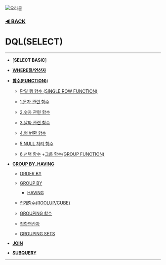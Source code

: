 ![오라클](https://github.com/senspond20/image/blob/master/oracle.png)

### [◀ BACK ](https://github.com/senspond20/Oracle)

# DQL(SELECT)
--------------------------------------
  + [**SELECT BASIC**]
  + [**WHERE절/연산자**](https://github.com/senspond20/Oracle/blob/master/O1_DQL(SELECT)/1_연산자.md#연산자)
  + [**함수(FUNCTION)**](https://github.com/senspond20/Oracle/tree/master/O1_DQL(SELECT)/%ED%95%A8%EC%88%98(FUNCTION)#%ED%95%A8%EC%88%98-function))
     + [단일 행 함수 (SINGLE ROW FUNCTION)](#단일행-함수single-row-function)
       
      + [1.문자 관련 함수](#1-문자-관련-함수)
      + [2.숫자 관련 함수](#2-숫자-관련-함수)
      + [3.날짜 관련 함수](#3-날짜-관련-함수)
      + [4.형 변환 함수](#4-형-변환-함수)
      + [5.NULL 처리 함수](#5-NULL-처리-함수)
      + [6.선택 함수](#6-선택함수) 
    +[그룹 함수(GROUP FUNCTION)](#그룹-함수-group-function)
        
        
  + [**GROUP BY_HAVING**](https://github.com/senspond20/Oracle/blob/master/O1_DQL(SELECT)/3_GroupByHaving.md#groupbyhaving)
    + [ORDER BY](https://github.com/senspond20/Oracle/blob/master/O1_DQL(SELECT)/3_GroupByHaving.md#ORDER-BY)
    + [GROUP BY](https://github.com/senspond20/Oracle/blob/master/O1_DQL(SELECT)/3_GroupByHaving.md#GROUP-BY)
        + [HAVING](https://github.com/senspond20/Oracle/blob/master/O1_DQL(SELECT)/3_GroupByHaving.md#HAVING)

    + [집계함수(ROOLUP/CUBE)](https://github.com/senspond20/Oracle/blob/master/O1_DQL(SELECT)/3_GroupByHaving.md#집계함수rollup-cube)
    + [GROUPING 함수](https://github.com/senspond20/Oracle/blob/master/O1_DQL(SELECT)/3_GroupByHaving.md#GROUPING-함수)
    + [집합연산자](https://github.com/senspond20/Oracle/blob/master/O1_DQL(SELECT)/3_GroupByHaving.md#집합-연산자)
    + [GROUPING SETS](https://github.com/senspond20/Oracle/blob/master/O1_DQL(SELECT)/3_GroupByHaving.md#GROUPING-SETS)

  + [**JOIN**](https://github.com/senspond20/Oracle/blob/master/O1_DQL(SELECT)/4_Join.md#join)
  + [**SUBQUERY**](https://github.com/senspond20/Oracle/blob/master/O1_DQL(SELECT)/5_SUBQUERY.md#subquery서브-쿼리)
-------------------------
